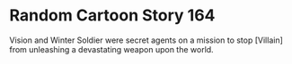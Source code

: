 # Random Cartoon Story 164

Vision and Winter Soldier were secret agents on a mission to stop [Villain] from unleashing a devastating weapon upon the world.